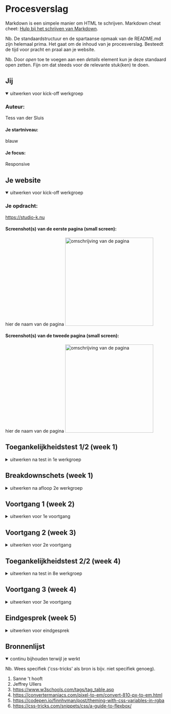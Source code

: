 # Procesverslag
Markdown is een simpele manier om HTML te schrijven.
Markdown cheat cheet: [Hulp bij het schrijven van Markdown](https://github.com/adam-p/markdown-here/wiki/Markdown-Cheatsheet).

Nb. De standaardstructuur en de spartaanse opmaak van de README.md zijn helemaal prima. Het gaat om de inhoud van je procesverslag. Besteedt de tijd voor pracht en praal aan je website.

Nb. Door *open* toe te voegen aan een *details* element kun je deze standaard open zetten. Fijn om dat steeds voor de relevante stuk(ken) te doen.





## Jij

<details open>
  <summary>uitwerken voor kick-off werkgroep</summary>

  ### Auteur:
  Tess van der Sluis

  #### Je startniveau:
  blauw

  #### Je focus:
  Responsive

</details>





## Je website

<details open>
  <summary>uitwerken voor kick-off werkgroep</summary>

  ### Je opdracht:
  https://studio-k.nu

  #### Screenshot(s) van de eerste pagina (small screen):
  hier de naam van de pagina
  <img src="readme-images/studio-k.png" width="275px" alt="omschrijving van de pagina">

  #### Screenshot(s) van de tweede pagina (small screen):
  hier de naam van de pagina
  <img src="readme-images/zaalverhuur.png" width="275px" alt="omschrijving van de pagina">

</details>



## Toegankelijkheidstest 1/2 (week 1)

<details>
  <summary>uitwerken na test in 1e werkgroep</summary>

  ### Bevindingen
De site die ik heb uitgekozen is zeker geen slechte site. Toch zijn er hier en daar wat functies die ontbreken waardoor de site nog soepeler zou kunnen verlopen.


  #### Screenreader
  De screenreader doet het op opzich best goed. De kopjes hebben goede namen. Hier en daar worden er wel wat elementen overgeslagen.


  #### Muis en Toetsenbord
  De website is goed te besturen, de contrasten van de site werken goed voor blindheid.


  #### Motoriek (shocks, elastiekjes)
  Met de motoriek merk je dat de site op bepaalde punten niet een goede verdeling van informatie heeft. Waardoor je met een trillende hand niet heel ver komt. De agenda is bijvoorbeeld heel klein.


  #### Visueel (brillen, contrast, kleurenblind, dark/light).
  Met de verschillende brillen op werkt de site nog prima. Het contrast van het roze en zwart werkt goed .Ook zijn er hier en daar zinnen over afbeeldingen geplaatst wat er ook wel voor kan zorgen dat het minder goed te lezen is.

  Om de site te verbeteren:
  Een hover state toepassen
  Contrast over de header plaatsen zodat de navigatie niet wegvalt wanneer het plaatje veranderd.
  responisiveness verbeteren.

</details>



## Breakdownschets (week 1)

<details>
  <summary>uitwerken na afloop 2e werkgroep</summary>

  ### de hele pagina:
  <img src="readme-images/Breakdownschets.png" width="375px" alt="breakdown van de hele pagina">
</details>





## Voortgang 1 (week 2)

<details>
  <summary>uitwerken voor 1e voortgang</summary>

  ### Stand van zaken
  Is mijn website gevraieerd genoeg? En moet ik alles uitwerken zoals het op de site staat?


  ### Agenda voor meeting
  samen met je groepje opstellen

  - Maeve: wanneer weet je of iets een section is?
  - Nienke: Is mijn html semantisch
  
 

  ### Verslag van meeting
  hier na afloop snel de uitkomsten van de meeting vastleggen

  - Het formulier moet niet met <p>
  - Nog niet genoeg html 
  - Mijn read-me verder afmaken zoals breakdown schets 
  - hoef niet alle elementen van de site uit te werken

 

</details>





## Voortgang 2 (week 3)

<details>
  <summary>uitwerken voor 2e voortgang</summary>

  ### Stand van zaken
  hier dit ging goed & dit was lastig (neem ook screenshots op van delen van je website en code)
   
  - Mijn code goed semantisch schrijven vindt ik nog lastig. 
  Wanneer moeten er h1, h2 & h3?
  Hoe selecteer je de tweede section vanuit je main en daar de ul van?
  Hoe zorg je ervoor dat je header een backrgound image krijgt?

  ### Agenda voor meeting
  samen met je groepje opstellen
  
  - Maeve: Welke css selectors moet je gebruiken 
           En hoe deel je logisch je stylesheet in
           Mag je bij img id's gebruiken
  
  - Eliran: Moet je bij een page waar je de taal kan switchen een aparte 
           (vertaalde) page maken of gebruik je javascript om de text te veranderen?
  
  - Nienke: Hoe kan je de header centreren?
  
  - Thijs: Indeling van HTML nog lastig



  ### Verslag van meeting
  hier na afloop snel de uitkomsten van de meeting vastleggen

  - de css selectoren zijn een stuk duidelijker.
  - flex wordt ook steeds een stukje makkelijker om te gebruiken.

</details>





## Toegankelijkheidstest 2/2 (week 4)

<details>
  <summary>uitwerken na test in 8e werkgroep</summary>

  #### Screenreader
  Screenreader werkte goed, moest hier en daar wel nog wat beschrijvingen toevoegen bij de afbeeldingen.


  #### Muis en Toetsenbord
  de tab werkte goed over de linkjes.


  #### Motoriek (shocks, elastiekjes)
  Zelfs met de schocks was de website te besturen
  


  #### Visueel (brillen, contrast, kleurenblind, dark/light).
 contrast is verbeterd doormiddel van een gradient op de header foto te plaatsen
 verder zijn de lettertypes groter en is er overal een hover state.

</details>





## Voortgang 3 (week 4)

<details>
  <summary>uitwerken voor 3e voortgang</summary>

  ### Stand van zaken
  Ik was helaas niet mobile first begonnen met het schrijven van mijn code, dit zorde ervoor dat ik eiegnlijk opnieuw kon beginnen. Wel merkte ik dat het een stuk logischer en makkelijker was om mobile first te beginnen. Het javascript gedeelte ging goed met het hamburger menu, maar de carousel is nog moeilijk, ook weet ik niet goed hoe ik het formulier moet aanpakken. 


  ### Agenda voor meeting
  samen met je groepje opstellen

  Tess: een section waarbij ik niet zo goed begrijp hoe ik verschillende elementen met een grid goed kan plaatsen. Ook moet ik een carousel maken met knoppen aan de zijkant alleen kan ik geen goed voorbeeld vinden van hoe dit moet, Sanne zijn voorbeelden in codepen openen niet bij mij.
  eliran: waarom zorgt font-size voor tussenruimte bij img's

  ### Verslag van meeting
  hier na afloop snel de uitkomsten van de meeting vastleggen

  - Ik snap hoe ik met grid aan de slag moet!!
  - Ik heb een goed voorbeeld gekregen voor een carousel (hoeft dus niet met javascript)

</details>





## Eindgesprek (week 5)

<details>
  <summary>uitwerken voor eindgesprek</summary>

  ### Je uitkomst - karakteristiek screenshots:
  <img src="readme-images/screencapture-studiok" width="375px" alt="uitkomst opdracht 1">
    <img src="readme-images/screencapture-zaalverhuur" width="375px" alt="uitkomst opdracht 1">


  ### Dit ging goed/Heb ik geleerd:
  Korte omschrijving met plaatjes

  
  <img src="readme-images/hamurger_menu" width="375px" alt="top"> 
  Het hamburger menu was 1 van de eerste onderwerpen die was gelukt, ditzorgde ervoor dat ik veel zelfvertrouwen kreeg voor de rest van mijn website

  <img src="readme-images/grid" width="375px" alt="top"> 
  Het geruiken van de grid had ws ik in eerste instantie uit de weg gegaan omdat ik dacht dat het te lastigg was, nu heb ik het toch op meerdere elemneten van mijn website gebruikt voor de responsiveness



  ### Dit was lastig/Is niet gelukt:
  Korte omschrijving met plaatjes

  <img src="readme-images/carousel" width="375px" alt="bummer">
  Wat mij niet meer goed is gelukt is het schalen van het zalen element. Ik heb dit element later nog toegevoegd zodat de website eter responsive was. Dit was niet een goede keuze aangezien het niet ggoed is uitgewerkt. 

  Ook is het mij niet gelukt om in mijn javascript alle opties op de zaalverhuur website te kunnen laten openen. 
</details>





## Bronnenlijst

<details open>
  <summary>continu bijhouden terwijl je werkt</summary>

  Nb. Wees specifiek ('css-tricks' als bron is bijv. niet specifiek genoeg).

  1. Sanne 't hooft
  2. Jeffrey Ullers
  3. https://www.w3schools.com/tags/tag_table.asp
  4. https://convertermaniacs.com/pixel-to-em/convert-810-px-to-em.html
  5. https://codepen.io/finnhvman/post/theming-with-css-variables-in-rgba
  6. https://css-tricks.com/snippets/css/a-guide-to-flexbox/
</details>
